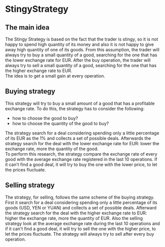 # StingyStrategy

## The main idea
The Stingy Strategy is based on the fact that the trader is stingy, so it is not happy to spend high quantity of its money and also it is
not happy to give away high quantity of one of its goods.
From this assumption, the trader will always try to buy a small quantity of a good, searching for the one that has the lower exchange rate for EUR.
After the buy operation, the trader will always try to sell a small quantity of a good, searching for the one that has the higher exchange rate to EUR.\
The idea is to get a small gain at every operation.

## Buying strategy
This strategy will try to buy a small amount of a good that has a profitable exchange rate.
To do this, the strategy has to consider the following:
- how to choose the good to buy?
- how to choose the quantity of the good to buy?

The strategy search for a deal considering spending only a little percentage of its EUR as the 1% and collects a set of possible deals.
Afterwards the strategy search for the deal with the lower exchange rate for EUR: lower the exchange rate, more the quantity of the good.\
To perform this research, the strategy compare the exchange rate of every good with the average exchange rate registered in the last 10 operations.
If it can't find a good deal, it will try to buy the one with the lower price, to let the prices fluctuate.

## Selling strategy
The strategy, for selling, follows the same scheme of the buying strategy. First it search for a deal considering spending only a little percentage of its goods 
(USD, YEN or YUAN) and collects a set of possible deals. Afterward the strategy search for the deal with the higher exchange rate to EUR: higher the exchange rate, more the quantity of EUR.
Also the selling strategy look at the average exchange rate during the last 10 operations and if it can't find a good deal, it will try to sell the one with the higher price, to let the prices fluctuate.
The strategy will always try to sell after every buy operation.